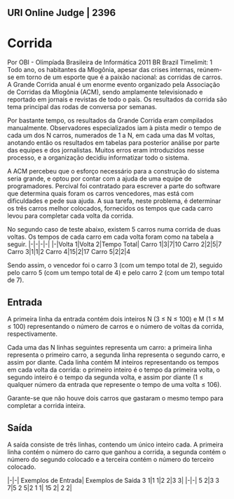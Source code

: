 ## URI Online Judge | 2396
# Corrida
Por OBI - Olimpíada Brasileira de Informática 2011 BR Brazil
Timelimit: 1
Todo ano, os habitantes da Mlogônia, apesar das crises internas, reúnem-se em torno de um esporte que é a paixão nacional: as corridas de carros. A Grande Corrida anual é um enorme evento organizado pela Associação de Corridas da Mlogônia (ACM), sendo amplamente televisionado e reportado em jornais e revistas de todo o país. Os resultados da corrida são tema principal das rodas de conversa por semanas.

Por bastante tempo, os resultados da Grande Corrida eram compilados manualmente. Observadores especializados iam à pista medir o tempo de cada um dos N carros, numerados de 1 a N, em cada uma das M voltas, anotando então os resultados em tabelas para posterior análise por parte das equipes e dos jornalistas. Muitos erros eram introduzidos nesse processo, e a organização decidiu informatizar todo o sistema.

A ACM percebeu que o esforço necessário para a construção do sistema seria grande, e optou por contar com a ajuda de uma equipe de programadores. Percival foi contratado para escrever a parte do software que determina quais foram os carros vencedores, mas está com dificuldades e pede sua ajuda. A sua tarefa, neste problema, é determinar os três carros melhor colocados, fornecidos os tempos que cada carro levou para completar cada volta da corrida.

No segundo caso de teste abaixo, existem 5 carros numa corrida de duas voltas. Os tempos de cada carro em cada volta foram como na tabela a seguir.
|-|-|-|-|
|-|Volta 1|Volta 2|Tempo Total|
Carro 1|3|7|10
Carro 2|2|5|7
Carro 3|1|1|2
Carro 4|15|2|17
Carro 5|2|2|4


Sendo assim, o vencedor foi o carro 3 (com um tempo total de 2), seguido pelo carro 5 (com um tempo total de 4) e pelo carro 2 (com um tempo total de 7).

## Entrada

A primeira linha da entrada contém dois inteiros N (3 ≤ N ≤ 100) e M (1 ≤ M ≤ 100​) representando o número de carros e o número de voltas da corrida, respectivamente.

Cada uma das N linhas seguintes representa um carro: a primeira linha representa o primeiro carro, a segunda linha representa o segundo carro, e assim por diante. Cada linha contém M inteiros representando os tempos em cada volta da corrida: o primeiro inteiro é o tempo da primeira volta, o segundo inteiro é o tempo da segunda volta, e assim por diante (1 ≤ qualquer número da entrada que represente o tempo de uma volta ≤ 106).

Garante-se que não houve dois carros que gastaram o mesmo tempo para completar a corrida inteira.

## Saída

A saída consiste de três linhas, contendo um único inteiro cada. A primeira linha contém o número do carro que ganhou a corrida, a segunda contém o número do segundo colocado e a terceira contém o número do terceiro colocado.

|-|-|
Exemplos de Entrada|	Exemplos de Saída
3 1|1
1|2
2|3
3|
|-|-|
5 2|3
3 7|5
2 5|2
1 1|
15 2|
2 2|



